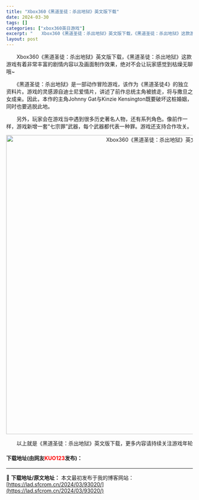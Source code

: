 ```yaml
---
title: "Xbox360《黑道圣徒：杀出地狱》英文版下载"
date: 2024-03-30
tags: []
categories: ["xbox360英日游戏"]
excerpt: "　　Xbox360《黑道圣徒：杀出地狱》英文版下载，《黑道圣徒：杀出地狱》这款游戏有着非常丰富的剧情内容以及画面制作效果，绝对不会让玩家感觉到枯燥无聊哦~ 　　《黑道圣徒：杀出地狱》是一部动作冒险游戏，该作为《黑道圣徒4》的独立资料片。游戏的灵感源自迪士尼爱情片，讲述了前作总统主角被掳走，将与撒旦之&hellip;"
layout: post
---
```


 <p>　　Xbox360《黑道圣徒：杀出地狱》英文版下载，《黑道圣徒：杀出地狱》这款游戏有着非常丰富的剧情内容以及画面制作效果，绝对不会让玩家感觉到枯燥无聊哦~</p> <p>　　《黑道圣徒：杀出地狱》是一部动作冒险游戏，该作为《黑道圣徒4》的独立资料片。游戏的灵感源自迪士尼爱情片，讲述了前作总统主角被掳走，将与撒旦之女成亲。因此，本作的主角Johnny Gat与Kinzie Kensington既要破坏这桩婚姻，同时也要逃脱此地。</p> <p>　　另外，玩家会在游戏当中遇到很多历史著名人物，还有系列角色。像前作一样，游戏新增一套&ldquo;七宗罪&rdquo;武器，每个武器都代表一种罪。游戏还支持合作攻关。</p> <p align="center"><img align="" border="0" src="https://lad.sfcrom.cn/wp-content/uploads/2024/03/20240330_6607d57de66de.jpg" width="808" alt="Xbox360《黑道圣徒：杀出地狱》英文版下载" /></p> <p>　　以上就是《黑道圣徒：杀出地狱》英文版下载，更多内容请持续关注游戏年轮</p> <p><h4>下载地址(由网友<font color="red">KUO123</font>发布)：</h4></p> 

---
📖 **下载地址/原文地址：** 本文最初发布于我的博客网站：[https://lad.sfcrom.cn/2024/03/93020/](https://lad.sfcrom.cn/2024/03/93020/)
